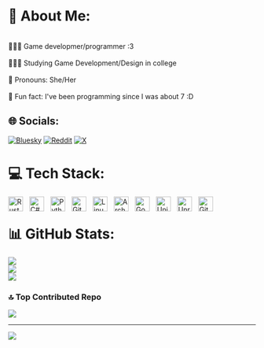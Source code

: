 # 💫 About Me:
<br>👩🏻‍💻  Game developmer/programmer :3<br/><br>👩🏻‍🎓  Studying Game Development/Design in college<br/><br>🎨  Pronouns: She/Her<br/><br>💭  Fun fact: I've been programming since I was about 7 :D<br/>


## 🌐 Socials:
[![Bluesky](https://img.shields.io/badge/bluesky-0285FF?style=for-the-badge&logo=bluesky&logoColor=%23FFFFFF)](https://bsky.app/profile/rainygayming) [![Reddit](https://img.shields.io/badge/Reddit-%23FF4500.svg?logo=Reddit&logoColor=white)](https://reddit.com/user/RainGaymes) [![X](https://img.shields.io/badge/X-black.svg?logo=X&logoColor=white)](https://x.com/RainGayming) 

# 💻 Tech Stack:
<img align="left" alt="Rust" width="30px" style="padding-right:10px;" src="https://cdn.jsdelivr.net/gh/devicons/devicon@latest/icons/rust/rust-original.svg"/>
<img align="left" alt="C#" width="30px" style="padding-right:10px;" src="https://cdn.jsdelivr.net/gh/devicons/devicon@latest/icons/c#/c#-original.svg" />
<img align="left" alt="Python" width="30px" style="padding-right:10px;" src="https://cdn.jsdelivr.net/gh/devicons/devicon/icons/python/python-plain.svg" />
<img align="left" alt="Git" width="30px" style="padding-right:10px;" src="https://cdn.jsdelivr.net/gh/devicons/devicon/icons/git/git-original.svg" />
<img align="left" alt="Linux" width="30px" style="padding-right:10px;" src="https://cdn.jsdelivr.net/gh/devicons/devicon/icons/linux/linux-original.svg"/>
<img align="left" alt="Arch" width="30px" style="padding-right:10px;" src=https://cdn.jsdelivr.net/gh/devicons/devicon@latest/icons/archlinux/archlinux-original.svg/>
<img align="left" alt="Godot" width="30px" style="padding-right:10px;" src="https://cdn.jsdelivr.net/gh/devicons/devicon/icons/godot/godot-original.svg" />
<img align="left" alt="Unity" width="30px" style="padding-right:10px;" src="https://cdn.jsdelivr.net/gh/devicons/devicon/icons/godot/unity-original.svg" />
<img align="left" alt="Unreal-Engine" width="30px" style="padding-right:10px;" src="https://cdn.jsdelivr.net/gh/devicons/devicon/icons/unrealengine/unrealengine-original.svg" />
<img align="left" alt="Github" width="30px" style="padding-right:10px;" src="https://cdn.jsdelivr.net/gh/devicons/devicon/icons/github/githuboriginal.svg" />
<br />

# 📊 GitHub Stats:
![](https://github-readme-stats.vercel.app/api?username=rain-gayming&theme=catppuccin_mocha&hide_border=false&include_all_commits=false&count_private=false)<br/>
![](https://github-readme-streak-stats.herokuapp.com/?user=rain-gayming&theme=catppuccin_mocha&hide_border=false)<br/>
![](https://github-readme-stats.vercel.app/api/top-langs/?username=rain-gayming&theme=catppuccin_mocha&hide_border=false&include_all_commits=false&count_private=false&layout=compact)

### 🔝 Top Contributed Repo
![](https://github-contributor-stats.vercel.app/api?username=rain-gayming&limit=5&theme=catppuccin_mocha&combine_all_yearly_contributions=true)

---
[![](https://visitcount.itsvg.in/api?id=rain-gayming&icon=0&color=0)](https://visitcount.itsvg.in)

<!-- Proudly created with GPRM ( https://gprm.itsvg.in ) -->
